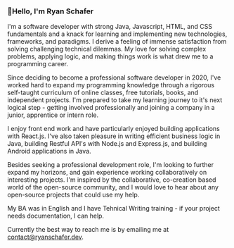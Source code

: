 ### 👋**Hello, I'm Ryan Schafer**

I'm a software developer with strong Java, Javascript, HTML, and CSS fundamentals and a knack for learning and implementing new technologies, frameworks, and paradigms. I derive a feeling of immense satisfaction from solving challenging technical dilemmas. My love for solving complex problems, applying logic, and making things work is what drew me to a programming career. 

Since deciding to become a professional software developer in 2020, I've worked hard to expand my programming knowledge through a rigorous self-taught curriculum of online classes, free tutorials, books, and independent projects. I'm prepared to take my learning journey to it's next logical step - getting involved professionally and joining a company in a junior, apprentice or intern role. 

I enjoy front end work and have particularly enjoyed building applications with React.js. I've also taken pleasure in writing efficient business logic in Java, building Restful API's with Node.js and Express.js, and building Android applications in Java. 

Besides seeking a professional development role, I'm looking to further expand my horizons, and gain experience working collaboratively on interesting projects. I'm inspired by the collaborative, co-creation based world of the open-source community, and I would love to hear about any open-source projects that could use my help.

My BA was in English and I have Tehnical Writing training - if your project needs documentation, I can help. 

Currently the best way to reach me is by emailing me at contact@ryanschafer.dev.


